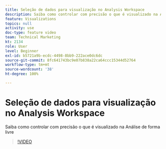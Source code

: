 ```yaml
---
title: Seleção de dados para visualização no Analysis Workspace
description: Saiba como controlar com precisão o que é visualizado na Análise de forma livre
feature: Visualizations
topics: null
activity: use
doc-type: feature video
team: Technical Marketing
kt: 2134
role: User
level: Beginner
exl-id: b5721a9b-ecdc-4498-8bb9-222ace0dc6dc
source-git-commit: 8fc641743bc9e07b838a22ca64ccc15344d52764
workflow-type: tm+mt
source-wordcount: '38'
ht-degree: 100%

---
```


# Seleção de dados para visualização no Analysis Workspace

Saiba como controlar com precisão o que é visualizado na Análise de forma livre

>[!VIDEO](https://video.tv.adobe.com/v/23993/?quality=12&learn=on)
